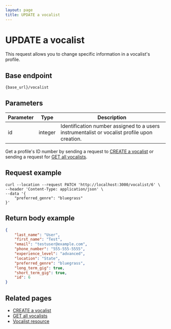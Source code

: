 ```yaml
---
layout: page
title: UPDATE a vocalist
---
```


# UPDATE a vocalist

This request allows you to change specific information in a vocalist's profile.

## Base endpoint

```shell
{base_url}/vocalist
```

## Parameters

| Parameter | Type | Description |
| --- | --- | --- |
| id | integer | Identification number assigned to a users instrumentalist or vocalist profile upon creation.|

Get a profile's ID number by sending a request to [CREATE a vocalist](create-voc.md) or sending a request for [GET all vocalists](get-all-vocalists.md).

## Request example

```curl
curl --location --request PATCH 'http://localhost:3000/vocalist/6' \
--header 'Content-Type: application/json' \
--data '{
    "preferred_genre": "bluegrass"
}'
```

## Return body example

```json
{
    "last_name": "User",
    "first_name": "Test",
    "email": "testuser@example.com",
    "phone_number": "555-555-5555",
    "experience_level": "advanced",
    "location": "State",
    "preferred_genre": "bluegrass",
    "long_term_gig": true,
    "short_term_gig": true,
    "id": 6
}
```

## Related pages

* [CREATE a vocalist](create-voc.md)
* [GET all vocalists](get-all-voc.md)
* [Vocalist resource](vocalist.md)
